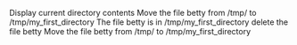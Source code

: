 Display current directory contents
Move the file betty from /tmp/ to /tmp/my_first_directory
The file betty is in /tmp/my_first_directory
delete the file betty
Move the file betty from /tmp/ to /tmp/my_first_directory
